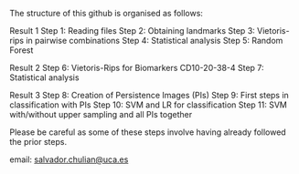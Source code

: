 The structure of this github is organised as follows:

Result 1
Step 1: Reading files
Step 2: Obtaining landmarks
Step 3: Vietoris-rips in pairwise combinations
Step 4: Statistical analysis
Step 5: Random Forest

Result 2
Step 6: Vietoris-Rips for Biomarkers CD10-20-38-4 
Step 7: Statistical analysis

Result 3
Step 8: Creation of Persistence Images (PIs)
Step 9: First steps in classification with PIs
Step 10: SVM and LR for classification
Step 11: SVM with/without upper sampling and all PIs together

Please be careful as some of these steps involve having already followed the prior steps.

email: salvador.chulian@uca.es
